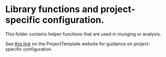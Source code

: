 # Library functions and project-specific configuration.

This folder contains helper functions that are used in munging or analysis.

See [this link](http://projecttemplate.net/configuring.html) on the ProjectTemplate website for guidance on project-specific configuration.